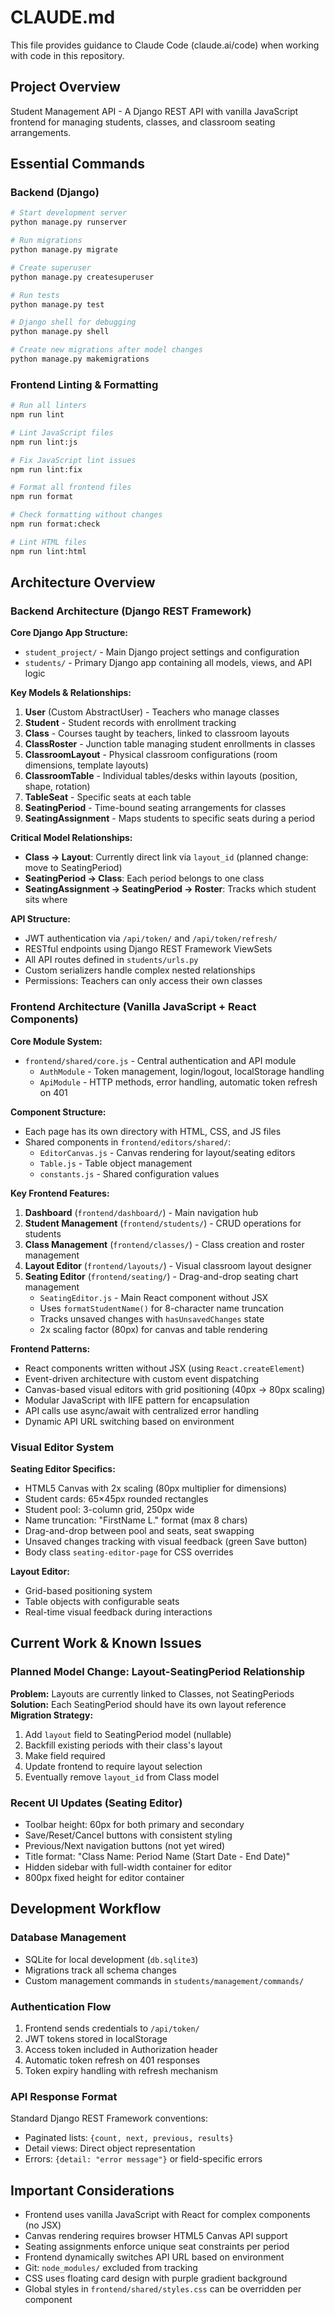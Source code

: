 # CLAUDE.md

This file provides guidance to Claude Code (claude.ai/code) when working with code in this repository.

## Project Overview

Student Management API - A Django REST API with vanilla JavaScript frontend for managing students, classes, and classroom seating arrangements.

## Essential Commands

### Backend (Django)
```bash
# Start development server
python manage.py runserver

# Run migrations
python manage.py migrate

# Create superuser
python manage.py createsuperuser

# Run tests
python manage.py test

# Django shell for debugging
python manage.py shell

# Create new migrations after model changes
python manage.py makemigrations
```

### Frontend Linting & Formatting
```bash
# Run all linters
npm run lint

# Lint JavaScript files
npm run lint:js

# Fix JavaScript lint issues
npm run lint:fix

# Format all frontend files
npm run format

# Check formatting without changes
npm run format:check

# Lint HTML files
npm run lint:html
```

## Architecture Overview

### Backend Architecture (Django REST Framework)

**Core Django App Structure:**
- `student_project/` - Main Django project settings and configuration
- `students/` - Primary Django app containing all models, views, and API logic

**Key Models & Relationships:**
1. **User** (Custom AbstractUser) - Teachers who manage classes
2. **Student** - Student records with enrollment tracking
3. **Class** - Courses taught by teachers, linked to classroom layouts
4. **ClassRoster** - Junction table managing student enrollments in classes
5. **ClassroomLayout** - Physical classroom configurations (room dimensions, template layouts)
6. **ClassroomTable** - Individual tables/desks within layouts (position, shape, rotation)
7. **TableSeat** - Specific seats at each table
8. **SeatingPeriod** - Time-bound seating arrangements for classes
9. **SeatingAssignment** - Maps students to specific seats during a period

**Critical Model Relationships:**
- **Class → Layout**: Currently direct link via `layout_id` (planned change: move to SeatingPeriod)
- **SeatingPeriod → Class**: Each period belongs to one class
- **SeatingAssignment → SeatingPeriod → Roster**: Tracks which student sits where

**API Structure:**
- JWT authentication via `/api/token/` and `/api/token/refresh/`
- RESTful endpoints using Django REST Framework ViewSets
- All API routes defined in `students/urls.py`
- Custom serializers handle complex nested relationships
- Permissions: Teachers can only access their own classes

### Frontend Architecture (Vanilla JavaScript + React Components)

**Core Module System:**
- `frontend/shared/core.js` - Central authentication and API module
  - `AuthModule` - Token management, login/logout, localStorage handling
  - `ApiModule` - HTTP methods, error handling, automatic token refresh on 401

**Component Structure:**
- Each page has its own directory with HTML, CSS, and JS files
- Shared components in `frontend/editors/shared/`:
  - `EditorCanvas.js` - Canvas rendering for layout/seating editors
  - `Table.js` - Table object management
  - `constants.js` - Shared configuration values

**Key Frontend Features:**
1. **Dashboard** (`frontend/dashboard/`) - Main navigation hub
2. **Student Management** (`frontend/students/`) - CRUD operations for students
3. **Class Management** (`frontend/classes/`) - Class creation and roster management
4. **Layout Editor** (`frontend/layouts/`) - Visual classroom layout designer
5. **Seating Editor** (`frontend/seating/`) - Drag-and-drop seating chart management
   - `SeatingEditor.js` - Main React component without JSX
   - Uses `formatStudentName()` for 8-character name truncation
   - Tracks unsaved changes with `hasUnsavedChanges` state
   - 2x scaling factor (80px) for canvas and table rendering

**Frontend Patterns:**
- React components written without JSX (using `React.createElement`)
- Event-driven architecture with custom event dispatching
- Canvas-based visual editors with grid positioning (40px → 80px scaling)
- Modular JavaScript with IIFE pattern for encapsulation
- API calls use async/await with centralized error handling
- Dynamic API URL switching based on environment

### Visual Editor System

**Seating Editor Specifics:**
- HTML5 Canvas with 2x scaling (80px multiplier for dimensions)
- Student cards: 65×45px rounded rectangles
- Student pool: 3-column grid, 250px wide
- Name truncation: "FirstName L." format (max 8 chars)
- Drag-and-drop between pool and seats, seat swapping
- Unsaved changes tracking with visual feedback (green Save button)
- Body class `seating-editor-page` for CSS overrides

**Layout Editor:**
- Grid-based positioning system
- Table objects with configurable seats
- Real-time visual feedback during interactions

## Current Work & Known Issues

### Planned Model Change: Layout-SeatingPeriod Relationship
**Problem:** Layouts are currently linked to Classes, not SeatingPeriods
**Solution:** Each SeatingPeriod should have its own layout reference
**Migration Strategy:**
1. Add `layout` field to SeatingPeriod model (nullable)
2. Backfill existing periods with their class's layout
3. Make field required
4. Update frontend to require layout selection
5. Eventually remove `layout_id` from Class model

### Recent UI Updates (Seating Editor)
- Toolbar height: 60px for both primary and secondary
- Save/Reset/Cancel buttons with consistent styling
- Previous/Next navigation buttons (not yet wired)
- Title format: "Class Name: Period Name (Start Date - End Date)"
- Hidden sidebar with full-width container for editor
- 800px fixed height for editor container

## Development Workflow

### Database Management
- SQLite for local development (`db.sqlite3`)
- Migrations track all schema changes
- Custom management commands in `students/management/commands/`

### Authentication Flow
1. Frontend sends credentials to `/api/token/`
2. JWT tokens stored in localStorage
3. Access token included in Authorization header
4. Automatic token refresh on 401 responses
5. Token expiry handling with refresh mechanism

### API Response Format
Standard Django REST Framework conventions:
- Paginated lists: `{count, next, previous, results}`
- Detail views: Direct object representation
- Errors: `{detail: "error message"}` or field-specific errors

## Important Considerations

- Frontend uses vanilla JavaScript with React for complex components (no JSX)
- Canvas rendering requires browser HTML5 Canvas API support
- Seating assignments enforce unique seat constraints per period
- Frontend dynamically switches API URL based on environment
- Git: `node_modules/` excluded from tracking
- CSS uses floating card design with purple gradient background
- Global styles in `frontend/shared/styles.css` can be overridden per component